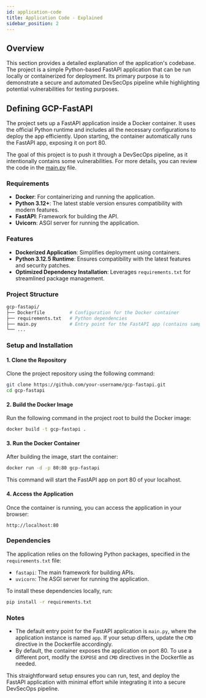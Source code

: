 ```yaml
---
id: application-code
title: Application Code - Explained
sidebar_position: 2
---
```


## Overview

This section provides a detailed explanation of the application's codebase. The project is a simple Python-based FastAPI application that can be run locally or containerized for deployment. Its primary purpose is to demonstrate a secure and automated DevSecOps pipeline while highlighting potential vulnerabilities for testing purposes.

## Defining GCP-FastAPI

The project sets up a FastAPI application inside a Docker container. It uses the official Python runtime and includes all the necessary configurations to deploy the app efficiently. Upon starting, the container automatically runs the FastAPI app, exposing it on port 80.

The goal of this project is to push it through a DevSecOps pipeline, as it intentionally contains some vulnerabilities. For more details, you can review the code in the [main.py](https://github.com/devsecblueprint/gcp-fastapi/blob/main/main.py) file.

### Requirements

- **Docker**: For containerizing and running the application.
- **Python 3.12+**: The latest stable version ensures compatibility with modern features.
- **FastAPI**: Framework for building the API.
- **Uvicorn**: ASGI server for running the application.

### Features

- **Dockerized Application**: Simplifies deployment using containers.
- **Python 3.12.5 Runtime**: Ensures compatibility with the latest features and security patches.
- **Optimized Dependency Installation**: Leverages `requirements.txt` for streamlined package management.

### Project Structure

```bash
gcp-fastapi/
├── Dockerfile         # Configuration for the Docker container
├── requirements.txt   # Python dependencies
├── main.py            # Entry point for the FastAPI app (contains sample vulnerabilities)
└── ...
```

### Setup and Installation

#### 1. Clone the Repository

Clone the project repository using the following command:

```bash
git clone https://github.com/your-username/gcp-fastapi.git
cd gcp-fastapi
```

#### 2. Build the Docker Image

Run the following command in the project root to build the Docker image:

```bash
docker build -t gcp-fastapi .
```

#### 3. Run the Docker Container

After building the image, start the container:

```bash
docker run -d -p 80:80 gcp-fastapi
```

This command will start the FastAPI app on port 80 of your localhost.

#### 4. Access the Application

Once the container is running, you can access the application in your browser:

```text
http://localhost:80
```

### Dependencies

The application relies on the following Python packages, specified in the `requirements.txt` file:

- `fastapi`: The main framework for building APIs.
- `uvicorn`: The ASGI server for running the application.

To install these dependencies locally, run:

```bash
pip install -r requirements.txt
```

### Notes

- The default entry point for the FastAPI application is `main.py`, where the application instance is named `app`. If your setup differs, update the `CMD` directive in the Dockerfile accordingly.
- By default, the container exposes the application on port 80. To use a different port, modify the `EXPOSE` and `CMD` directives in the Dockerfile as needed.

This straightforward setup ensures you can run, test, and deploy the FastAPI application with minimal effort while integrating it into a secure DevSecOps pipeline.
